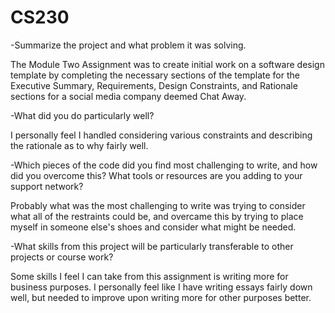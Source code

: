 # CS230
-Summarize the project and what problem it was solving.

The Module Two Assignment was to create initial work on a software design template by completing the necessary sections of the template for the Executive Summary, Requirements, Design Constraints, and Rationale sections for a social media company deemed Chat Away.

-What did you do particularly well?

I personally feel I handled considering various constraints and describing the rationale as to why fairly well.

-Which pieces of the code did you find most challenging to write, and how did you overcome this? What tools or resources are you adding to your support network?

Probably what was the most challenging to write was trying to consider what all of the restraints could be, and overcame this by trying to place myself in someone else's shoes and consider what might be needed.

-What skills from this project will be particularly transferable to other projects or course work?

Some skills I feel I can take from this assignment is writing more for business purposes. I personally feel like I have writing essays fairly down well, but needed to improve upon writing more for other purposes better.
